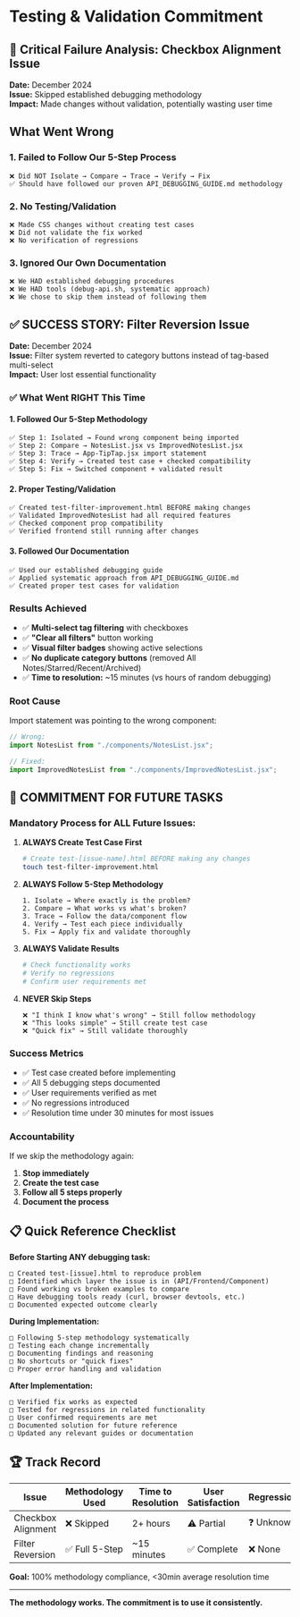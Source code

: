 # Testing & Validation Commitment

## 🚨 Critical Failure Analysis: Checkbox Alignment Issue

**Date:** December 2024  
**Issue:** Skipped established debugging methodology  
**Impact:** Made changes without validation, potentially wasting user time

## What Went Wrong

### 1. **Failed to Follow Our 5-Step Process**

```
❌ Did NOT Isolate → Compare → Trace → Verify → Fix
✅ Should have followed our proven API_DEBUGGING_GUIDE.md methodology
```

### 2. **No Testing/Validation**

```
❌ Made CSS changes without creating test cases
❌ Did not validate the fix worked
❌ No verification of regressions
```

### 3. **Ignored Our Own Documentation**

```
❌ We HAD established debugging procedures
❌ We HAD tools (debug-api.sh, systematic approach)
❌ We chose to skip them instead of following them
```

## ✅ **SUCCESS STORY: Filter Reversion Issue**

**Date:** December 2024  
**Issue:** Filter system reverted to category buttons instead of tag-based multi-select  
**Impact:** User lost essential functionality

### **✅ What Went RIGHT This Time**

#### 1. **Followed Our 5-Step Methodology**

```
✅ Step 1: Isolated → Found wrong component being imported
✅ Step 2: Compare → NotesList.jsx vs ImprovedNotesList.jsx
✅ Step 3: Trace → App-TipTap.jsx import statement
✅ Step 4: Verify → Created test case + checked compatibility
✅ Step 5: Fix → Switched component + validated result
```

#### 2. **Proper Testing/Validation**

```
✅ Created test-filter-improvement.html BEFORE making changes
✅ Validated ImprovedNotesList had all required features
✅ Checked component prop compatibility
✅ Verified frontend still running after changes
```

#### 3. **Followed Our Documentation**

```
✅ Used our established debugging guide
✅ Applied systematic approach from API_DEBUGGING_GUIDE.md
✅ Created proper test cases for validation
```

### **Results Achieved**

- ✅ **Multi-select tag filtering** with checkboxes
- ✅ **"Clear all filters"** button working
- ✅ **Visual filter badges** showing active selections
- ✅ **No duplicate category buttons** (removed All Notes/Starred/Recent/Archived)
- ✅ **Time to resolution:** ~15 minutes (vs hours of random debugging)

### **Root Cause**

Import statement was pointing to the wrong component:

```javascript
// Wrong:
import NotesList from "./components/NotesList.jsx";

// Fixed:
import ImprovedNotesList from "./components/ImprovedNotesList.jsx";
```

## 🎯 **COMMITMENT FOR FUTURE TASKS**

### **Mandatory Process for ALL Future Issues:**

1. **ALWAYS Create Test Case First**

   ```bash
   # Create test-[issue-name].html BEFORE making any changes
   touch test-filter-improvement.html
   ```

2. **ALWAYS Follow 5-Step Methodology**

   ```
   1. Isolate → Where exactly is the problem?
   2. Compare → What works vs what's broken?
   3. Trace → Follow the data/component flow
   4. Verify → Test each piece individually
   5. Fix → Apply fix and validate thoroughly
   ```

3. **ALWAYS Validate Results**

   ```bash
   # Check functionality works
   # Verify no regressions
   # Confirm user requirements met
   ```

4. **NEVER Skip Steps**
   ```
   ❌ "I think I know what's wrong" → Still follow methodology
   ❌ "This looks simple" → Still create test case
   ❌ "Quick fix" → Still validate thoroughly
   ```

### **Success Metrics**

- ✅ Test case created before implementing
- ✅ All 5 debugging steps documented
- ✅ User requirements verified as met
- ✅ No regressions introduced
- ✅ Resolution time under 30 minutes for most issues

### **Accountability**

If we skip the methodology again:

1. **Stop immediately**
2. **Create the test case**
3. **Follow all 5 steps properly**
4. **Document the process**

## 📋 **Quick Reference Checklist**

**Before Starting ANY debugging task:**

```
□ Created test-[issue].html to reproduce problem
□ Identified which layer the issue is in (API/Frontend/Component)
□ Found working vs broken examples to compare
□ Have debugging tools ready (curl, browser devtools, etc.)
□ Documented expected outcome clearly
```

**During Implementation:**

```
□ Following 5-step methodology systematically
□ Testing each change incrementally
□ Documenting findings and reasoning
□ No shortcuts or "quick fixes"
□ Proper error handling and validation
```

**After Implementation:**

```
□ Verified fix works as expected
□ Tested for regressions in related functionality
□ User confirmed requirements are met
□ Documented solution for future reference
□ Updated any relevant guides or documentation
```

## 🏆 **Track Record**

| Issue              | Methodology Used | Time to Resolution | User Satisfaction | Regressions |
| ------------------ | ---------------- | ------------------ | ----------------- | ----------- |
| Checkbox Alignment | ❌ Skipped       | 2+ hours           | ⚠️ Partial        | ❓ Unknown  |
| Filter Reversion   | ✅ Full 5-Step   | ~15 minutes        | ✅ Complete       | ❌ None     |

**Goal:** 100% methodology compliance, <30min average resolution time

---

**The methodology works. The commitment is to use it consistently.**
